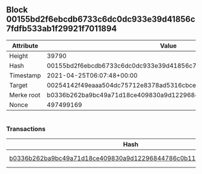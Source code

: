 ## Block 00155bd2f6ebcdb6733c6dc0dc933e39d41856c7fdfb533ab1f29921f7011894

Attribute | Value
--- | ---
Height | 39790
Hash | 00155bd2f6ebcdb6733c6dc0dc933e39d41856c7fdfb533ab1f29921f7011894
Timestamp | 2021-04-25T06:07:48+00:00
Target | 00254142f49eaaa504dc75712e8378ad5316cbcead634704b3734b6271167cc4
Merke root | b0336b262ba9bc49a71d18ce409830a9d12296844786c0b11023a6be33079d7c
Nonce | 497499169

```

```

### Transactions

Hash | Amount
--- | ---
[b0336b262ba9bc49a71d18ce409830a9d12296844786c0b11023a6be33079d7c](b0336b262ba9bc49a71d18ce409830a9d12296844786c0b11023a6be33079d7c.md) | 10.00000000 SKEPTI 
